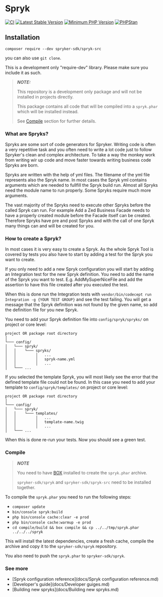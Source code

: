 # Spryk
[![CI](https://github.com/spryker-sdk/spryk-src/workflows/CI/badge.svg?branch=master)](https://github.com/spryker-sdk/spryk-src/actions?query=workflow%3ACI+branch%3Amaster)
[![Latest Stable Version](https://poser.pugx.org/spryker-sdk/spryk-src/v/stable.svg)](https://packagist.org/packages/spryker-sdk/spryk-src)
[![Minimum PHP Version](https://img.shields.io/badge/php-%3E%3D%207.4-8892BF.svg)](https://php.net/)
[![PHPStan](https://img.shields.io/badge/PHPStan-enabled-brightgreen.svg?style=flat)](https://github.com/phpstan/phpstan)

## Installation

```
composer require --dev spryker-sdk/spryk-src
```

you can also use `git clone`.

This is a development only "require-dev" library. Please make sure you include it as such.

> **_NOTE:_**
>
> This repository is a development only package and will not be installed in projects directly.
>
> This package contains all code that will be compiled into a `spryk.phar` which will be installed instead.
>
> See [Compile](#Compile) section for further details.

### What are Spryks?

Spryks are some sort of code generators for Spryker. Writing code is often a very repetitive task and you often need to write a lot code just to follow Spryker's clean and complex architecture.
To take a way the monkey work from writing wir up code and move faster towards writing business code Spryks are born.

Spryks are written with the help of yml files. The filename of the yml file represents also the Spryk name. In most cases the Spryk yml contains arguments which are needed to fullfill the Spryk build run. Almost all Spryks need the module name to run properly. Some Spryks require much more arguments.

The vast majority of the Spryks need to execute other Spryks before the called Spryk can run. For example Add a Zed Business Facade needs to have a properly created module before the Facade itself can be created. Therefore Spryks have pre and post Spryks and with the call of one Spryk many things can and will be created for you.

### How to create a Spryk?

In most cases it is very easy to create a Spryk. As the whole Spryk Tool is covered by tests you also have to start by adding a test for the Spryk you want to create.

If you only need to add a new Spryk configuration you will start by adding an Integration test for the new Spryk definition. You need to add the name of the Spryk you want to test. E.g. AddMySuperNiceFile and add the assertion to have this file created after you executed the test.

When this is done run the Integration tests with `vendor/bin/codecept run Integration -g {YOUR TEST GROUP}` and see the test failing. You will get a message that the Spryk definition was not found by the given name, so add the definition file for you new Spryk.

You need to add your Spryk definition file into `config/spryk/spryks/` on project or core level:

```
project OR package root directory
│
└─── config/
│   └─── spryk/
│   │    └─── spryks/
│   │         │   ...
│   │         │   spryk-name.yml
│   │         │   ...
│   └─── ...
```

If you selected the template Spryk, you will most likely see the error that the defined template file could not be found. In this case you need to add your template to `config/spryk/templates/` on project or core level:

```
project OR package root directory
│
└─── config/
│   └─── spryk/
│   │    └─── templates/
│   │         │   ...
│   │         │   template-name.twig
│   │         │   ...
│   └─── ...
```

When this is done re-run your tests. Now you should see a green test.

### Compile

> **_NOTE_**
>
> You need to have [BOX](https://github.com/box-project/box) installed to create the `spryk.phar` archive.
>
> `spryker-sdk/spryk` and `spryker-sdk/spryk-src` need to be installed together.


To compile the `spryk.phar` you need to run the following steps:

- `composer update`
- `bin/console spryk:build`
- `php bin/console cache:clear -e prod`
- `php bin/console cache:warmup -e prod`
- `cd compile/build && box compile && cp ../../tmp/spryk.phar ../../../spryk`

This will install the latest dependencies, create a fresh cache, compile the archive and copy it to the `spryker-sdk/spryk` repository.

You also need to push the `spryk.phar` to `spryker-sdk/spryk`.

### See more

- [Spryk configuration reference](docs/Spryk configuration reference.md)
- [Developer's guide](docs/Developer guiges.md)
- [Building new spryks](docs/Building new spryks.md)
